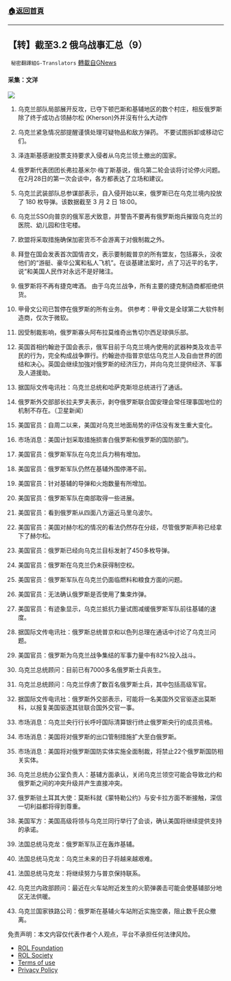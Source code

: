 ###  [:house:返回首頁](https://github.com/ourhimalayas/txt)
---


## 【转】截至3.2 俄乌战事汇总（9）
` 秘密翻譯組G-Translators` [轉載自GNews](https://gnews.org/zh-hans/2096938/)

#### 采集：文洋
![](https://assets.gnews.org/wp-content/uploads/2022/03/11-1.jpg)
1. 乌克兰部队局部展开反攻，已夺下顿巴斯和基辅地区的数个村庄，相反俄罗斯除了终于成功占领赫尔松 (Kherson)外并沒有什么大动作

1. 乌克兰紧急情况部提醒谨慎处理可疑物品和敌方弹药。 不要试图拆卸或移动它们。
2. 泽连斯基感谢投票支持要求入侵者从乌克兰领土撤出的国家。
3. 俄罗斯代表团团长弗拉基米尔·梅丁斯基说，俄乌第二轮会谈将讨论停火问题。
在2月28日的第一次会谈中，各方都表达了立场和建议。
4. 乌克兰武装部队总参谋部表示，自入侵开始以来，俄罗斯已在乌克兰境内投放了 180 枚导弹。该数据截至 3 月 2 日 18:00。
5. 乌克兰SSO向普京的俄军恶犬致意，并警告不要再有俄罗斯炮兵摧毁乌克兰的医院、幼儿园和住宅楼。
6. 欧盟将采取措施确保加密货币不会游离于对俄制裁之外。
7. 拜登在国会发表首次国情咨文，表示要制裁普京的所有盟友，包括寡头，没收他们的“游艇、豪华公寓和私人飞机”。在谈基建法案时，点了习近平的名字，说“和美国人民作对永远不是好赌注。
8. 俄罗斯将不再有捷克啤酒。 由于乌克兰战争，所有主要的捷克制造商都拒绝供货。
9. 甲骨文公司已暂停在俄罗斯的所有业务。
供参考：甲骨文是全球第二大软件制造商，仅次于微软。
10. 因受制裁影响，俄罗斯寡头阿布拉莫维奇出售切尔西足球俱乐部。
11. 英国首相约翰逊于国会表示，俄军目前于乌克兰境內使用的武器种类及攻击平民的行为，完全构成战争罪行。约翰逊亦指普京低估乌克兰人及自由世界的团结和决心。英国会继续加強对俄罗斯的经济压力，并向乌克兰提供经济、军事及人道援助。
12. 据国际文传电讯社：乌克兰总统和哈萨克斯坦总统进行了通话。
13. 俄罗斯外交部部长拉夫罗夫表示，剥夺俄罗斯联合国安理会常任理事国地位的机制不存在。（卫星新闻）
14. 美国官员：自周二以来，美国对乌克兰地面局势的评估没有发生重大变化。
15. 市场消息：美国计划采取措施损害白俄罗斯和俄罗斯的国防部门。
16. 美国官员：俄罗斯军队在乌克兰兵力稍有增加。
17. 美国官员：俄罗斯军队仍然在基辅外围停滞不前。
18. 美国官员：针对基辅的导弹和火炮数量有所增加。
19. 美国官员：俄罗斯军队在南部取得一些进展。
20. 美国官员：看到俄罗斯从四面八方逼近马里乌波尔。
21. 美国官员：美国对赫尔松的情况的看法仍然存在分歧，尽管俄罗斯声称已经拿下了赫尔松。
22. 美国官员：俄罗斯已经向乌克兰目标发射了450多枚导弹。
23. 美国官员：俄罗斯在乌克兰仍未获得制空权。
24. 美国官员：俄罗斯军队在乌克兰仍面临燃料和粮食方面的问题。
25. 美国官员：无法确认俄罗斯是否使用了集束炸弹。
26. 美国官员：有迹象显示，乌克兰抵抗力量试图减缓俄罗斯军队前往基辅的速度。
27. 据国际文传电讯社：俄罗斯总统普京和以色列总理在通话中讨论了乌克兰问题。
28. 美国官员：俄罗斯为乌克兰战争集结的军事力量中有82%投入战斗。
29. 乌克兰总统顾问：目前已有7000多名俄罗斯士兵丧生。
30. 乌克兰总统顾问：乌克兰俘虏了数百名俄罗斯士兵，其中包括高级军官。
31. 据国际文传电讯社：俄罗斯外交部表示，可能将一名美国外交官驱逐出莫斯科，以报复美国驱逐其驻联合国外交官一事。
32. 市场消息：乌克兰央行行长呼吁国际清算银行终止俄罗斯央行的成员资格。
33. 市场消息：美国将对俄罗斯的出口管制措施扩大至白俄罗斯。
34. 市场消息：美国将对俄罗斯国防实体实施全面制裁，将禁止22个俄罗斯国防相关实体。
35. 乌克兰总统办公室负责人：基辅方面承认，关闭乌克兰领空可能会导致北约和俄罗斯之间的冲突升级并产生直接冲突。
36. 俄罗斯驻土耳其大使：莫斯科就《蒙特勒公约》与安卡拉方面不断接触，深信一切利益都将得到尊重。
37. 美国军方：美国高级将领与乌克兰同行举行了会谈，确认美国将继续提供支持的承诺。
38. 法国总统马克龙：俄罗斯军队正在轰炸基辅。
39. 法国总统马克龙：乌克兰未来的日子将越来越艰难。
40. 法国总统马克龙：将继续努力与普京保持联系。
41. 乌克兰内政部顾问：最近在火车站附近发生的火箭弹袭击可能会使基辅部分地区无法供暖。
42. 乌克兰国家铁路公司：俄罗斯在基辅火车站附近实施空袭，阻止数千民众撤离。


 

免责声明：本文内容仅代表作者个人观点，平台不承担任何法律风险。

- [ROL Foundation](https://rolfoundation.org/)
- [ROL Society](https://rolsociety.org/)
- [Terms of use](https://gnews.org/terms-of-use-3/)
- [Privacy Policy](https://gnews.org/privacy-policy/)
